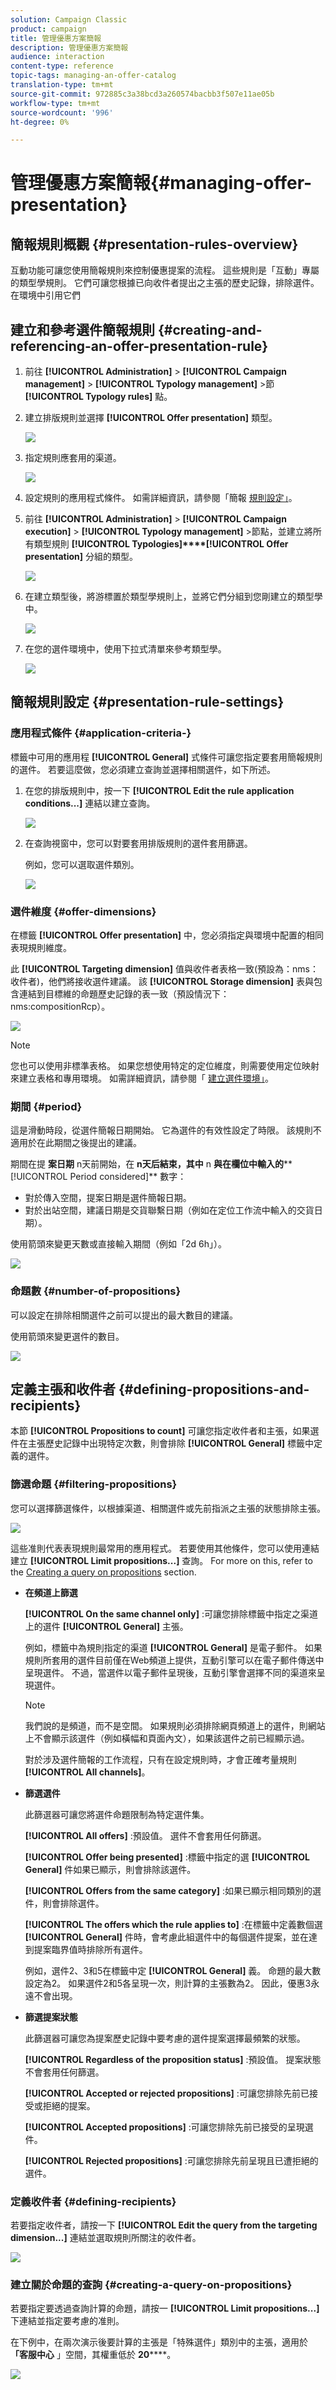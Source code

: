 ```yaml
---
solution: Campaign Classic
product: campaign
title: 管理優惠方案簡報
description: 管理優惠方案簡報
audience: interaction
content-type: reference
topic-tags: managing-an-offer-catalog
translation-type: tm+mt
source-git-commit: 972885c3a38bcd3a260574bacbb3f507e11ae05b
workflow-type: tm+mt
source-wordcount: '996'
ht-degree: 0%

---
```



# 管理優惠方案簡報{#managing-offer-presentation}

## 簡報規則概觀 {#presentation-rules-overview}

互動功能可讓您使用簡報規則來控制優惠提案的流程。 這些規則是「互動」專屬的類型學規則。 它們可讓您根據已向收件者提出之主張的歷史記錄，排除選件。 在環境中引用它們

## 建立和參考選件簡報規則 {#creating-and-referencing-an-offer-presentation-rule}

1. 前往 **[!UICONTROL Administration]** > **[!UICONTROL Campaign management]** > **[!UICONTROL Typology management]** >節 **[!UICONTROL Typology rules]** 點。
1. 建立排版規則並選擇 **[!UICONTROL Offer presentation]** 類型。

   ![](assets/offer_typology_001.png)

1. 指定規則應套用的渠道。

   ![](assets/offer_typology_002.png)

1. 設定規則的應用程式條件。 如需詳細資訊，請參閱「簡報 [規則設定」](#presentation-rule-settings)。
1. 前往 **[!UICONTROL Administration]** > **[!UICONTROL Campaign execution]** > **[!UICONTROL Typology management]** >節點，並建立將所有類型規則 **[!UICONTROL Typologies]****[!UICONTROL Offer presentation]** 分組的類型。

   ![](assets/offer_typology_003.png)

1. 在建立類型後，將游標置於類型學規則上，並將它們分組到您剛建立的類型學中。

   ![](assets/offer_typology_004.png)

1. 在您的選件環境中，使用下拉式清單來參考類型學。

   ![](assets/offer_typology_005.png)

## 簡報規則設定 {#presentation-rule-settings}

### 應用程式條件 {#application-criteria-}

標籤中可用的應用程 **[!UICONTROL General]** 式條件可讓您指定要套用簡報規則的選件。 若要這麼做，您必須建立查詢並選擇相關選件，如下所述。

1. 在您的排版規則中，按一下 **[!UICONTROL Edit the rule application conditions...]** 連結以建立查詢。

   ![](assets/offer_typology_006.png)

1. 在查詢視窗中，您可以對要套用排版規則的選件套用篩選。

   例如，您可以選取選件類別。

   ![](assets/offer_typology_008.png)

### 選件維度 {#offer-dimensions}

在標籤 **[!UICONTROL Offer presentation]** 中，您必須指定與環境中配置的相同表現規則維度。

此 **[!UICONTROL Targeting dimension]** 值與收件者表格一致(預設為：nms：收件者)，他們將接收選件建議。 該 **[!UICONTROL Storage dimension]** 表與包含連結到目標維的命題歷史記錄的表一致（預設情況下：nms:compositionRcp）。

![](assets/offer_typology_009.png)

>[!NOTE]
>
>您也可以使用非標準表格。 如果您想使用特定的定位維度，則需要使用定位映射來建立表格和專用環境。 如需詳細資訊，請參閱「 [建立選件環境」](../../interaction/using/live-design-environments.md#creating-an-offer-environment)。

### 期間 {#period}

這是滑動時段，從選件簡報日期開始。 它為選件的有效性設定了時限。 該規則不適用於在此期間之後提出的建議。

期間在提 **案日期** n天前開始，在 **n天后結束，其中** n **與在欄位中輸入的****[!UICONTROL Period considered]** 數字：

* 對於傳入空間，提案日期是選件簡報日期。
* 對於出站空間，建議日期是交貨聯繫日期（例如在定位工作流中輸入的交貨日期）。

使用箭頭來變更天數或直接輸入期間（例如「2d 6h」）。

![](assets/offer_typology_010.png)

### 命題數 {#number-of-propositions}

可以設定在排除相關選件之前可以提出的最大數目的建議。

使用箭頭來變更選件的數目。

![](assets/offer_typology_011.png)

## 定義主張和收件者 {#defining-propositions-and-recipients}

本節 **[!UICONTROL Propositions to count]** 可讓您指定收件者和主張，如果選件在主張歷史記錄中出現特定次數，則會排除 **[!UICONTROL General]** 標籤中定義的選件。

### 篩選命題 {#filtering-propositions}

您可以選擇篩選條件，以根據渠道、相關選件或先前指派之主張的狀態排除主張。

![](assets/offer_typology_014.png)

這些准則代表表現規則最常用的應用程式。 若要使用其他條件，您可以使用連結建立 **[!UICONTROL Limit propositions...]** 查詢。 For more on this, refer to the [Creating a query on propositions](#creating-a-query-on-propositions) section.

* **在頻道上篩選**

   **[!UICONTROL On the same channel only]** :可讓您排除標籤中指定之渠道上的選件 **[!UICONTROL General]** 主張。

   例如，標籤中為規則指定的渠道 **[!UICONTROL General]** 是電子郵件。 如果規則所套用的選件目前僅在Web頻道上提供，互動引擎可以在電子郵件傳送中呈現選件。 不過，當選件以電子郵件呈現後，互動引擎會選擇不同的渠道來呈現選件。

   >[!NOTE]
   >
   >我們說的是頻道，而不是空間。 如果規則必須排除網頁頻道上的選件，則網站上不會顯示該選件（例如橫幅和頁面內文），如果該選件之前已經顯示過。
   >
   >對於涉及選件簡報的工作流程，只有在設定規則時，才會正確考量規則 **[!UICONTROL All channels]**。

* **篩選選件**

   此篩選器可讓您將選件命題限制為特定選件集。

   **[!UICONTROL All offers]** :預設值。 選件不會套用任何篩選。

   **[!UICONTROL Offer being presented]** :標籤中指定的選 **[!UICONTROL General]** 件如果已顯示，則會排除該選件。

   **[!UICONTROL Offers from the same category]** :如果已顯示相同類別的選件，則會排除選件。

   **[!UICONTROL The offers which the rule applies to]** :在標籤中定義數個選 **[!UICONTROL General]** 件時，會考慮此組選件中的每個選件提案，並在達到提案臨界值時排除所有選件。

   例如，選件2、3和5在標籤中定 **[!UICONTROL General]** 義。 命題的最大數設定為2。 如果選件2和5各呈現一次，則計算的主張數為2。 因此，優惠3永遠不會出現。

* **篩選提案狀態**

   此篩選器可讓您為提案歷史記錄中要考慮的選件提案選擇最頻繁的狀態。

   **[!UICONTROL Regardless of the proposition status]** :預設值。 提案狀態不會套用任何篩選。

   **[!UICONTROL Accepted or rejected propositions]** :可讓您排除先前已接受或拒絕的提案。

   **[!UICONTROL Accepted propositions]** :可讓您排除先前已接受的呈現選件。

   **[!UICONTROL Rejected propositions]** :可讓您排除先前呈現且已遭拒絕的選件。

### 定義收件者 {#defining-recipients}

若要指定收件者，請按一下 **[!UICONTROL Edit the query from the targeting dimension...]** 連結並選取規則所關注的收件者。

![](assets/offer_typology_012.png)

### 建立關於命題的查詢 {#creating-a-query-on-propositions}

若要指定要透過查詢計算的命題，請按一 **[!UICONTROL Limit propositions...]** 下連結並指定要考慮的准則。

在下例中，在兩次演示後要計算的主張是「特殊選件」類別中的主張，適用於 **「客服中心** 」空間，其權重低於 **20******。

![](assets/offer_typology_013.png)

